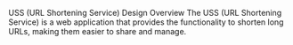 USS (URL Shortening Service) Design
Overview
The USS (URL Shortening Service) is a web application that provides the functionality to shorten long URLs, making them easier to share and manage.
